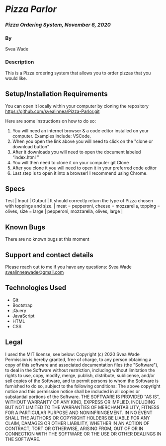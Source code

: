 # _Pizza Parlor_

### _Pizza Ordering System, November 6, 2020_

### By 
Svea Wade
### Description
This is a Pizza ordering system that allows you to order pizzas that you would like. 

## Setup/Installation Requirements

You can open it locally within your computer by cloning the repository https://github.com/svealinnea/Pizza-Parlor.git 

Here are some instructions on how to do so:

1. You will need an internet browser & a code editor installed on your computer. Examples include: VSCode.
2. When you open the link above you will need to click on the "clone or download button"
3. After it downloads you will need to open the document labeled “index.html "
4. You will then need to clone it on your computer git Clone 
5. After you clone it you will need to open it in your preferred code editor
6. Last step is to open it into a browser! I recommend using Chrome.

## Specs
Test | Input | Output | 
It should correctly return the type of Pizza chosen with toppings and size. | meat = pepperoni, cheese = mozzarella, topping = olives, size = large | pepperoni, mozzarella, olives, large |




## Known Bugs
There are no known bugs at this moment


## Support and contact details
Please reach out to me if you have any questions: Svea Wade <svealinneawade@gmail.com>


## Technologies Used

* Git
* Bootstrap
* jQuery
* JavaScript
* HTML
* CSS

## Legal

I used the MIT license, see below: Copyright (c) 2020 Svea Wade Permission is hereby granted, free of charge, to any person obtaining a copy of this software and associated documentation files (the "Software"), to deal in the Software without restriction, including without limitation the rights to use, copy, modify, merge, publish, distribute, sublicense, and/or sell copies of the Software, and to permit persons to whom the Software is furnished to do so, subject to the following conditions: The above copyright notice and this permission notice shall be included in all copies or substantial portions of the Software. THE SOFTWARE IS PROVIDED "AS IS", WITHOUT WARRANTY OF ANY KIND, EXPRESS OR IMPLIED, INCLUDING BUT NOT LIMITED TO THE WARRANTIES OF MERCHANTABILITY, FITNESS FOR A PARTICULAR PURPOSE AND NONINFRINGEMENT. IN NO EVENT SHALL THE AUTHORS OR COPYRIGHT HOLDERS BE LIABLE FOR ANY CLAIM, DAMAGES OR OTHER LIABILITY, WHETHER IN AN ACTION OF CONTRACT, TORT OR OTHERWISE, ARISING FROM, OUT OF OR IN CONNECTION WITH THE SOFTWARE OR THE USE OR OTHER DEALINGS IN THE SOFTWARE.
